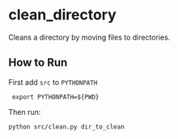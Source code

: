 # clean_directory
Cleans a directory by moving files to directories.

## How to Run
First add `src` to `PYTHONPATH`
```
 export PYTHONPATH=${PWD}
 ```
 Then run:
 ```
 python src/clean.py dir_to_clean
 ```
